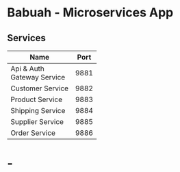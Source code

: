 # Babuah - Microservices App

## Services


| Name | Port |
|--|--|
| Api & Auth <br/> Gateway Service | 9881 |
| Customer Service | 9882 |
| Product Service | 9883 |
| Shipping Service | 9884 |
| Supplier Service | 9885 |
| Order Service | 9886 |

# -

